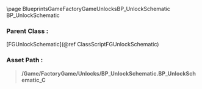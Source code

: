 \page BlueprintsGameFactoryGameUnlocksBP_UnlockSchematic BP_UnlockSchematic
### Parent Class :
[FGUnlockSchematic](@ref ClassScriptFGUnlockSchematic)
### Asset Path :
<b><blockquote>/Game/FactoryGame/Unlocks/BP_UnlockSchematic.BP_UnlockSchematic_C</blockquote></b>

